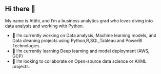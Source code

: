 ## Hi there 👋

My name is Atithi, and I’m a business analytics grad who loves diving into data analysis and working with Python.

- 🔭 I’m currently working on Data analysis, Machine learning models, and Data cleaning projects using Python,R,SQL,Tableau and PowerBI Technologies.
- 🌱 I’m currently learning Deep learning and model deployment (AWS, GCP)
- 👯 I’m looking to collaborate on Open-source data science or AI/ML projects.

<!--
**Atithip/Atithip** is a ✨ _special_ ✨ repository because its `README.md` (this file) appears on your GitHub profile.

Here are some ideas to get you started:

- 🔭 I’m currently working on ...
- 🌱 I’m currently learning ...
- 👯 I’m looking to collaborate on ...
- 🤔 I’m looking for help with ...
- 💬 Ask me about ...
- 📫 How to reach me: ...
- 😄 Pronouns: ...
- ⚡ Fun fact: ...
-->
